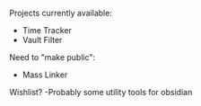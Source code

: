 Projects currently available:
- Time Tracker
- Vault Filter

Need to "make public":
- Mass Linker

Wishlist?
-Probably some utility tools for obsidian
